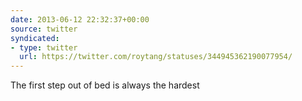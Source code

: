 ```yaml
---
date: 2013-06-12 22:32:37+00:00
source: twitter
syndicated:
- type: twitter
  url: https://twitter.com/roytang/statuses/344945362190077954/
---
```


The first step out of bed is always the hardest